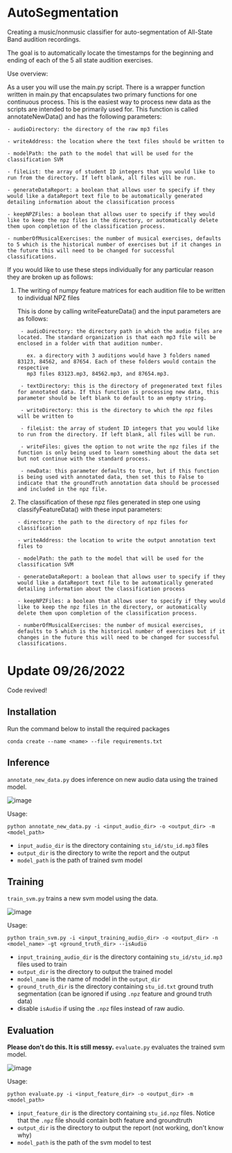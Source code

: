 # AutoSegmentation
Creating a music/nonmusic classifier for auto-segmentation of All-State Band audition recordings.

The goal is to automatically locate the timestamps for the beginning and ending of each of the 5 all state audition exercises.

Use overview:

As a user you will use the main.py script. There is a wrapper function written in main.py that encapsulates two primary functions for one continuous process. This is the easiest way to process new data as the scripts are intended to be primarily used for. This function is called annotateNewData() and has the following parameters:

    - audioDirectory: the directory of the raw mp3 files

    - writeAddress: the location where the text files should be written to

    - modelPath: the path to the model that will be used for the classification SVM
    
    - fileList: the array of student ID integers that you would like to run from the directory. If left blank, all files will be run.

    - generateDataReport: a boolean that allows user to specify if they would like a dataReport text file to be automatically generated detailing information about the classification process

    - keepNPZFiles: a boolean that allows user to specify if they would like to keep the npz files in the directory, or automatically delete them upon completion of the classification process.

    - numberOfMusicalExercises: the number of musical exercises, defaults to 5 which is the historical number of exercises but if it changes in the future this will need to be changed for successful classifications.
    
    
If you would like to use these steps individually for any particular reason they are broken up as follows:

1. The writing of numpy feature matrices for each audition file to be written to individual NPZ files

    This is done by calling writeFeatureData() and the input parameters are as follows:
    
        - audioDirectory: the directory path in which the audio files are located. The standard organization is that each mp3 file will be enclosed in a folder with that audition number. 
          
          ex. a directory with 3 auditions would have 3 folders named 83123, 84562, and 87654. Each of these folders would contain the respective
          mp3 files 83123.mp3, 84562.mp3, and 87654.mp3.
          
        - textDirectory: this is the directory of pregenerated text files for annotated data. If this function is processing new data, this parameter should be left blank to default to an empty string.
     
        - writeDirectory: this is the directory to which the npz files will be written to
        
        - fileList: the array of student ID integers that you would like to run from the directory. If left blank, all files will be run.
     
        - writeFiles: gives the option to not write the npz files if the function is only being used to learn something about the data set but not continue with the standard process.
     
        - newData: this parameter defaults to true, but if this function is being used with annotated data, then set this to False to indicate that the groundTruth annotation data should be processed and included in the npz file.

  2. The classification of these npz files generated in step one using classifyFeatureData() with these input parameters:
  
         - directory: the path to the directory of npz files for classification
         
         - writeAddress: the location to write the output annotation text files to
         
         - modelPath: the path to the model that will be used for the classification SVM
         
         - generateDataReport: a boolean that allows user to specify if they would like a dataReport text file to be automatically generated detailing information about the classification process
         
         - keepNPZFiles: a boolean that allows user to specify if they would like to keep the npz files in the directory, or automatically delete them upon completion of the classification process.
         
         - numberOfMusicalExercises: the number of musical exercises, defaults to 5 which is the historical number of exercises but if it changes in the future this will need to be changed for successful classifications.
         
 
# Update 09/26/2022
Code revived!

## Installation
Run the command below to install the required packages

```conda create --name <name> --file requirements.txt```

## Inference

`annotate_new_data.py` does inference on new audio data using the trained model.

![image](img/inference.png)

Usage:

```python annotate_new_data.py -i <input_audio_dir> -o <output_dir> -m <model_path>```
- `input_audio_dir` is the directory containing `stu_id/stu_id.mp3` files
- `output_dir` is the directory to write the report and the output
- `model_path` is the path of trained svm model

## Training

`train_svm.py` trains a new svm model using the data.

![image](img/training.png)

Usage:

```python train_svm.py -i <input_training_audio_dir> -o <output_dir> -n <model_name> -gt <ground_truth_dir> --isAudio```
- `input_training_audio_dir` is the directory containing `stu_id/stu_id.mp3` files used to train
- `output_dir` is the directory to output the trained model
- `model_name` is the name of model in the `output_dir`
- `ground_truth_dir` is the directory containing `stu_id.txt` ground truth segmentation (can be ignored if using `.npz` feature and ground truth data)
- disable `isAudio` if using the `.npz` files instead of raw audio.

## Evaluation
**Please don't do this. It is still messy.** `evaluate.py` evaluates the trained svm model.

![image](img/evaluation.png)

Usage:

```python evaluate.py -i <input_feature_dir> -o <output_dir> -m <model_path>```
- `input_feature_dir` is the directory containing `stu_id.npz` files. Notice that the `.npz` file should contain both feature and groundtruth
- `output_dir` is the directory to output the report (not working, don't know why)
- `model_path` is the path of the svm model to test